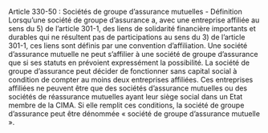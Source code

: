 Article 330-50 : Sociétés de groupe d’assurance mutuelles - Définition
Lorsqu’une société de groupe d’assurance a, avec une entreprise affiliée au sens du 5) de l’article 301-1, des liens de solidarité financière importants et durables qui ne résultent pas de participations au sens du 3) de l’article 301-1, ces liens sont définis par une convention d’affiliation.
Une société d’assurance mutuelle ne peut s’affilier à une société de groupe d’assurance que si ses statuts en prévoient expressément la possibilité.
La société de groupe d’assurance peut décider de fonctionner sans capital social à condition de compter au moins deux entreprises affiliées. Ces entreprises affiliées ne peuvent être que des sociétés d’assurance mutuelles ou des sociétés de réassurance mutuelles ayant leur siège social dans un Etat membre de la CIMA. Si elle remplit ces conditions, la société de groupe d’assurance peut être dénommée « société de groupe d’assurance mutuelle ».